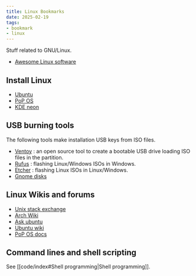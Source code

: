 ```yaml
---
title: Linux Bookmarks
date: 2025-02-19
tags:
- bookmark
- linux
---
```


Stuff related to GNU/Linux.

- [Awesome Linux software](https://github.com/luong-komorebi/Awesome-Linux-Software)

## Install Linux

- [Ubuntu](https://ubuntu.com/download)
- [PoP OS](https://system76.com/pop)
- [KDE neon](https://neon.kde.org/download)

## USB burning tools

The following tools make installation USB keys from ISO files.

- [Ventoy](https://www.ventoy.net/) : an open source tool to create a bootable USB drive loading ISO files in the partition.
- [Rufus](https://rufus.ie/) : flashing Linux/Windows ISOs in Windows.
- [Etcher](https://www.balena.io/etcher/) : flashing Linux ISOs in Linux/Windows.
- [Gnome disks](https://en.wikipedia.org/wiki/GNOME_Disks)

## Linux Wikis and forums

- [Unix stack exchange](https://unix.stackexchange.com/)
- [Arch Wiki](https://wiki.archlinux.org/)
- [Ask ubuntu](https://askubuntu.com/)
- [Ubuntu wiki](https://wiki.ubuntu.com/)
- [PoP OS docs](https://support.system76.com/)

## Command lines and shell scripting

See [[code/index#Shell programming|Shell programming]].
